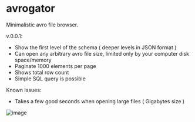 # avrogator

Minimalistic avro file browser. 

v.0.0.1: 
* Show the first level of the schema ( deeper levels in JSON format )
* Can open any arbitrary avro file size, limited only by your computer disk space/memory
* Paginate 1000 elements per page
* Shows total row count
* Simple SQL query is possible

Known Issues:
* Takes a few good seconds when opening large files ( Gigabytes size )

![image](https://github.com/user-attachments/assets/3301f2b4-81ab-4e62-b932-3376a4a7aa56)

